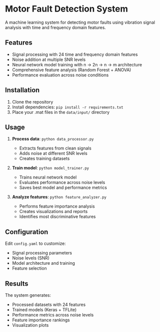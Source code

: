 # Motor Fault Detection System

A machine learning system for detecting motor faults using vibration signal analysis with time and frequency domain features.

## Features

- Signal processing with 24 time and frequency domain features
- Noise addition at multiple SNR levels
- Neural network model training with n → 2n → n → m architecture
- Comprehensive feature analysis (Random Forest + ANOVA)
- Performance evaluation across noise conditions

## Installation

1. Clone the repository
2. Install dependencies: `pip install -r requirements.txt`
3. Place your .mat files in the `data/input/` directory

## Usage

1. **Process data**: `python data_processor.py`
   - Extracts features from clean signals
   - Adds noise at different SNR levels
   - Creates training datasets

2. **Train model**: `python model_trainer.py`
   - Trains neural network model
   - Evaluates performance across noise levels
   - Saves best model and performance metrics

3. **Analyze features**: `python feature_analyzer.py`
   - Performs feature importance analysis
   - Creates visualizations and reports
   - Identifies most discriminative features


## Configuration

Edit `config.yaml` to customize:
- Signal processing parameters
- Noise levels (SNR)
- Model architecture and training
- Feature selection

## Results

The system generates:
- Processed datasets with 24 features
- Trained models (Keras + TFLite)
- Performance metrics across noise levels
- Feature importance rankings
- Visualization plots


